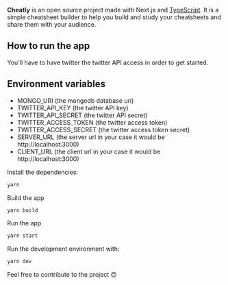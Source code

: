 **Cheatly** is an open source project made with Next.js and [TypeScript](https://www.typescriptlang.org/). It is a simple cheatsheet builder to help you build and study your cheatsheets and share them with your audience.

## How to run the app

You'll have to have twitter the twitter API access in order to get started.

## Environment variables

- MONGO_URI (the mongodb database uri)
- TWITTER_API_KEY (the twitter API key)
- TWITTER_API_SECRET (the twitter API secret)
- TWITTER_ACCESS_TOKEN (the twitter access token)
- TWITTER_ACCESS_SECRET (the twitter access token secret)
- SERVER_URL (the server url in your case it would be http://localhost:3000)
- CLIENT_URL (the client url in your case it would be http://localhost:3000)

Install the dependencies:

```bash
yarn
```

Build the app

```bash
yarn build
```

Run the app

```bash
yarn start
```

Run the development environment with:

```bash
yarn dev
```

Feel free to contribute to the project 😊

